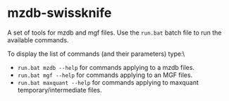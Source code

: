 # mzdb-swissknife

A set of tools for mzdb and mgf files. Use the `run.bat` batch file to 
run the available commands. 

To display the list of commands (and their parameters) type:\
* `run.bat mzdb --help` for commands applying to a mzdb files.
* `run.bat mgf --help` for commands applying to an MGF files.
* `run.bat maxquant --help` for commands applying to maxquant temporary/intermediate files.
